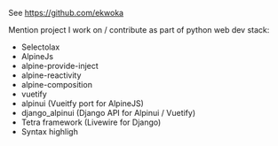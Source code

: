 See
https://github.com/ekwoka

Mention project I work on / contribute as part of python web dev stack:
- Selectolax
- AlpineJs
- alpine-provide-inject
- alpine-reactivity
- alpine-composition
- vuetify
- alpinui (Vueitfy port for AlpineJS)
- django_alpinui (Django API for Alpinui / Vuetify)
- Tetra framework (Livewire for Django)
- Syntax highligh